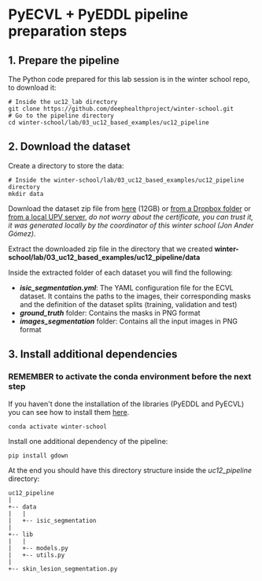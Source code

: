 # PyECVL + PyEDDL pipeline preparation steps

## 1. Prepare the pipeline
The Python code prepared for this lab session is in the winter school repo, to download it:

    # Inside the uc12_lab directory
    git clone https://github.com/deephealthproject/winter-school.git
    # Go to the pipeline directory
    cd winter-school/lab/03_uc12_based_examples/uc12_pipeline

## 2. Download the dataset
Create a directory to store the data:

    # Inside the winter-school/lab/03_uc12_based_examples/uc12_pipeline directory
    mkdir data

Download the dataset zip file from
[here](https://drive.google.com/uc?id=1RyYa32x9aqwd2kkQpCZ4Xa2h_VcgH3wI&export=download) (12GB)
or [from a Dropbox folder](https://www.dropbox.com/sh/vqdewy1ocqpkiu4/AADCArgKp97fLMZnV_0FZnjTa/isic_segmentation.zip?dl=0)
or [from a local UPV server](https://clocalprog.dsic.upv.es/winter-school/data/isic_segmentation.zip),
_do not worry about the certificate, you can trust it, it was generated locally by the coordinator of this winter school (Jon Ander G&oacute;mez)_.

Extract the downloaded zip file in the directory that we created **winter-school/lab/03_uc12_based_examples/uc12_pipeline/data**

Inside the extracted folder of each dataset you will find the following:

- ***isic_segmentation.yml***: The YAML configuration file for the ECVL dataset. It contains the paths to the images, their corresponding masks and the definition of the dataset splits (training, validation and test)
- ***ground_truth*** folder: Contains the masks in PNG format
- ***images_segmentation*** folder: Contains all the input images in PNG format

## 3. Install additional dependencies
### REMEMBER to activate the conda environment before the next step
If you haven't done the installation of the libraries (PyEDDL and PyECVL) you can
see how to install them [here](https://github.com/deephealthproject/winter-school/blob/main/lab/01_installation/README.md).
    
    conda activate winter-school

Install one additional dependency of the pipeline:

    pip install gdown
    
At the end you should have this directory structure inside the *uc12_pipeline* directory:

    uc12_pipeline
    |
    +-- data
    |   |
    |   +-- isic_segmentation
    |
    +-- lib
    |   |
    |   +-- models.py
    |   +-- utils.py
    |
    +-- skin_lesion_segmentation.py
